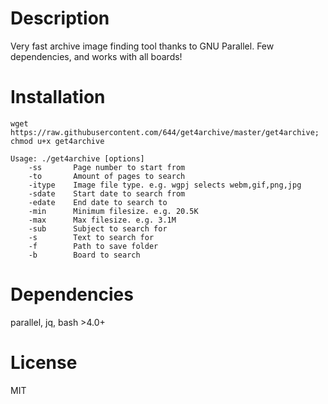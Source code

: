 # Description
Very fast archive image finding tool thanks to GNU Parallel. Few dependencies, and works with all boards!

# Installation
```
wget https://raw.githubusercontent.com/644/get4archive/master/get4archive; chmod u+x get4archive

Usage: ./get4archive [options]
    -ss       Page number to start from
    -to       Amount of pages to search
    -itype    Image file type. e.g. wgpj selects webm,gif,png,jpg
    -sdate    Start date to search from
    -edate    End date to search to
    -min      Minimum filesize. e.g. 20.5K
    -max      Max filesize. e.g. 3.1M
    -sub      Subject to search for
    -s        Text to search for
    -f        Path to save folder
    -b        Board to search
```

# Dependencies
parallel, jq, bash >4.0+

# License
MIT

